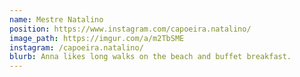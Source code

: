 ```yaml
---
name: Mestre Natalino
position: https://www.instagram.com/capoeira.natalino/
image_path: https://imgur.com/a/m2TbSME
instagram: /capoeira.natalino/
blurb: Anna likes long walks on the beach and buffet breakfast.
---
```

